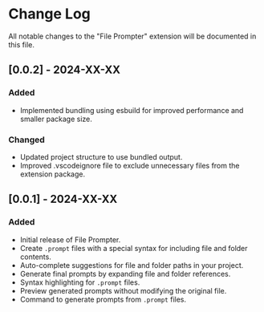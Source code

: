 # Change Log

All notable changes to the "File Prompter" extension will be documented in this file.

## [0.0.2] - 2024-XX-XX

### Added
- Implemented bundling using esbuild for improved performance and smaller package size.

### Changed
- Updated project structure to use bundled output.
- Improved .vscodeignore file to exclude unnecessary files from the extension package.

## [0.0.1] - 2024-XX-XX

### Added
- Initial release of File Prompter.
- Create `.prompt` files with a special syntax for including file and folder contents.
- Auto-complete suggestions for file and folder paths in your project.
- Generate final prompts by expanding file and folder references.
- Syntax highlighting for `.prompt` files.
- Preview generated prompts without modifying the original file.
- Command to generate prompts from `.prompt` files.